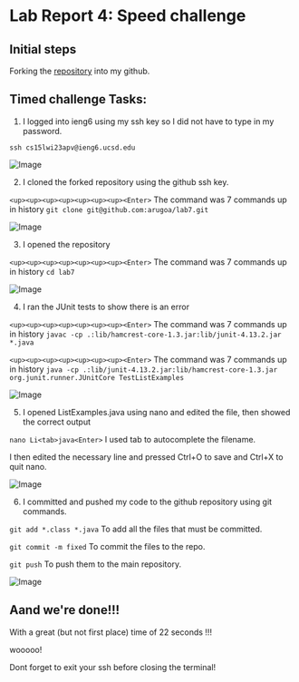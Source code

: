 # Lab Report 4: Speed challenge


## Initial steps


Forking the [repository](https://github.com/ucsd-cse15l-w23/lab7) into my github.


## Timed challenge Tasks: 


1. I logged into ieng6 using my ssh key so I did not have to type in my password. 

```ssh cs15lwi23apv@ieng6.ucsd.edu```

![Image](step1.png)


2. I cloned the forked repository using the github ssh key.

```<up><up><up><up><up><up><up><Enter>```
The command was 7 commands up in history
```git clone git@github.com:arugoa/lab7.git```

![Image](step2.png)


3. I opened the repository

```<up><up><up><up><up><up><up><Enter>```
The command was 7 commands up in history
```cd lab7```

![Image](step3.png)


4. I ran the JUnit tests to show there is an error

```<up><up><up><up><up><up><up><Enter>```
The command was 7 commands up in history
```javac -cp .:lib/hamcrest-core-1.3.jar:lib/junit-4.13.2.jar *.java```

```<up><up><up><up><up><up><up><Enter>```
The command was 7 commands up in history
```java -cp .:lib/junit-4.13.2.jar:lib/hamcrest-core-1.3.jar org.junit.runner.JUnitCore TestListExamples```

![Image](step4.png)


5. I opened ListExamples.java using nano and edited the file, then showed the correct output

```nano Li<tab>java<Enter>```
I used tab to autocomplete the filename.

I then edited the necessary line and pressed Ctrl+O to save and Ctrl+X to quit nano.

![Image](step5.png)


6. I committed and pushed my code to the github repository using git commands.

```git add *.class *.java```
To add all the files that must be committed.

```git commit -m fixed```
To commit the files to the repo.

```git push```
To push them to the main repository.


![Image](step6.png)


## Aand we're done!!!

With a great (but not first place) time of 22 seconds !!!

wooooo!


Dont forget to exit your ssh before closing the terminal!